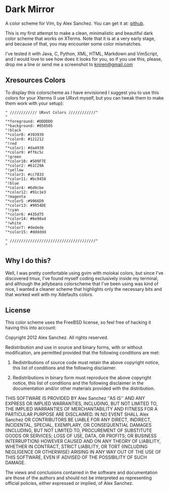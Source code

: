 Dark Mirror
===========

A color scheme for Vim, by Alex Sanchez. You can get it at:
[github](https://github.com/kniren/darkmirror).

This is my first attempt to make a clean, minimalistic and beautiful dark color
scheme that works on XTerms. Note that it is at a very early stage, and because of
that, you may encounter some color mismatches.

I've tested it with Java, C, Python, XML, HTML, Markdown and VimScript, and
I would love to see how does it looks for you, so if you use this, please, drop me
a line or send me a screenshot to <kniren@gmail.com>

Xresources Colors
-----------------

To display this colorscheme as I have envisioned I suggest you to use this colors
for your Xterms (I use URxvt myself, but you can tweak them to make them work
with your setup):

    " //////////// URxvt Colors ////////////" 
    "
    "*foreground: #DDDDDD
    "*background: #050505
    "!black
    "*color0: #393939
    "*color8: #121212
    "!red
    "*color1: #da4939
    "*color9: #ff6c5c
    "!green
    "*color10: #509F7E
    "*color2: #61C29A
    "!yellow
    "*color3: #cc7833
    "*color11: #bc9458
    "!blue
    "*color4: #6d9cbe
    "*color12: #91c1e3
    "!magenta
    "*color5 :#9966D9
    "*color13: #9954DE
    "!cyan
    "*color6: #435d75
    "*color14: #6e98a4
    "!white
    "*color7: #dedede
    "*color15: #dddddd

    " //////////////////////////////////////" 
    "


Why I do this?
--------------

Well, I was pretty comfortable using gvim with molokai colors, but since I've
discovered tmux, I've found myself coding exclusively inside my terminal, and
although the jellybeans colorscheme that I've been using was kind of nice,
I wanted a cleaner scheme that highlights only the necessary bits and that worked
well with my Xdefaults colors.

License
-------

This color scheme uses the FreeBSD license, so feel free of hacking it having this
into account:

Copyright 2012 Alex Sanchez. All rights reserved.

Redistribution and use in source and binary forms, with or without modification,
are permitted provided that the following conditions are met:

 1. Redistributions of source code must retain the above copyright notice, this
    list of conditions and the following disclaimer.

 2. Redistributions in binary form must reproduce the above copyright notice, this
    list of conditions and the following disclaimer in the documentation and/or
    other materials provided with the distribution.

THIS SOFTWARE IS PROVIDED BY Alex Sanchez ''AS IS'' AND ANY EXPRESS OR IMPLIED
WARRANTIES, INCLUDING, BUT NOT LIMITED TO, THE IMPLIED WARRANTIES OF
MERCHANTABILITY AND FITNESS FOR A PARTICULAR PURPOSE ARE DISCLAIMED. IN NO EVENT
SHALL Alex Sanchez OR CONTRIBUTORS BE LIABLE FOR ANY DIRECT, INDIRECT, INCIDENTAL,
SPECIAL, EXEMPLARY, OR CONSEQUENTIAL DAMAGES (INCLUDING, BUT NOT LIMITED TO,
PROCUREMENT OF SUBSTITUTE GOODS OR SERVICES; LOSS OF USE, DATA, OR PROFITS; OR
BUSINESS INTERRUPTION) HOWEVER CAUSED AND ON ANY THEORY OF LIABILITY, WHETHER IN
CONTRACT, STRICT LIABILITY, OR TORT (INCLUDING NEGLIGENCE OR OTHERWISE) ARISING IN
ANY WAY OUT OF THE USE OF THIS SOFTWARE, EVEN IF ADVISED OF THE POSSIBILITY OF
SUCH DAMAGE.

The views and conclusions contained in the software and documentation are those of
the authors and should not be interpreted as representing official policies,
either expressed or implied, of Alex Sanchez.
